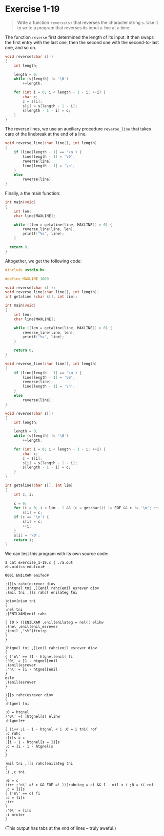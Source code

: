 # Exercise 1-19

> Write a function `reverse(s)` that reverses the character string `s`.
> Use it to write a program that reverses its input a line at a time.



The function `reverse` first determined the length of its input.
It then swaps the first entry with the last one, then the second one with the second-to-last one, and so on.
```c
void reverse(char s[])
{
	int length;

	length = 0;
	while (s[length] != '\0')
		++length;

	for (int i = 0; i < length - 1 - i; ++i) {
		char c;
		c = s[i];
		s[i] = s[length - 1 - i];
		s[length - 1 - i] = c;
	}
}
```
The reverse lines, we use an auxiliary procedure `reverse_line` that takes care of the linebreak at the end of a line.
```c
void reverse_line(char line[], int length)
{
	if (line[length - 1] == '\n') {
		line[length - 1] = '\0';
		reverse(line);
		line[length - 1] = '\n';
	}
	else
		reverse(line);
}
```
Finally, a the main function:
```c
int main(void)
{
	int len;
	char line[MAXLINE];

	while ((len = getaline(line, MAXLINE)) > 0) {
		reverse_line(line, len);
		printf("%s", line);
	}

  return 0;
}
```

Altogether, we get the following code:
```c
#include <stdio.h>

#define MAXLINE 1000

void reverse(char s[]);
void reverse_line(char line[], int length);
int getaline (char s[], int lim);

int main(void)
{
	int len;
	char line[MAXLINE];

	while ((len = getaline(line, MAXLINE)) > 0) {
		reverse_line(line, len);
		printf("%s", line);
	}

	return 0;
}

void reverse_line(char line[], int length)
{
	if (line[length - 1] == '\n') {
		line[length - 1] = '\0';
		reverse(line);
		line[length - 1] = '\n';
	}
	else
		reverse(line);
}

void reverse(char s[])
{
	int length;

	length = 0;
	while (s[length] != '\0')
		++length;

	for (int i = 0; i < length - 1 - i; ++i) {
		char c;
		c = s[i];
		s[i] = s[length - 1 - i];
		s[length - 1 - i] = c;
	}
}

int getaline(char s[], int lim)
{
	int c, i;
	
	c = 0;
	for (i = 0; i < lim - 1 && (c = getchar()) != EOF && c != '\n'; ++i)
		s[i] = c;
	if (c == '\n') {
		s[i] = c;
		++i;
	}
	s[i] = '\0';
	return i;
}
```

We can test this program with its own source code:
```text
$ cat exercise_1-19.c | ./a.out
>h.oidts< edulcni#

0001 ENILXAM enifed#

;)][s rahc(esrever diov
;)htgnel tni ,][enil rahc(enil_esrever diov
;)mil tni ,][s rahc( enilateg tni

)diov(niam tni
{
;nel tni	
;]ENILXAM[enil rahc	

{ )0 > ))ENILXAM ,enil(enilateg = nel(( elihw	
;)nel ,enil(enil_esrever		
;)enil ,"s%"(ftnirp		
}	
}

)htgnel tni ,][enil rahc(enil_esrever diov
{
{ )'n\' == ]1 - htgnel[enil( fi	
;'0\' = ]1 - htgnel[enil		
;)enil(esrever		
;'n\' = ]1 - htgnel[enil		
}	
esle	
;)enil(esrever		
}

)][s rahc(esrever diov
{
;htgnel tni	

;0 = htgnel	
)'0\' =! ]htgnel[s( elihw	
;htgnel++		

{ )i++ ;i - 1 - htgnel < i ;0 = i tni( rof	
;c rahc		
;]i[s = c		
;]i - 1 - htgnel[s = ]i[s		
;c = ]i - 1 - htgnel[s		
}	
}

)mil tni ,][s rahc(enilateg tni
{
;i ,c tni	
	
;0 = c	
)i++ ;'n\' =! c && FOE =! ))(rahcteg = c( && 1 - mil < i ;0 = i( rof	
;c = ]i[s		
{ )'n\' == c( fi	
;c = ]i[s		
;i++		
}	
;'0\' = ]i[s	
;i nruter	
}
```
(This output has tabs at the _end_ of lines – truly aweful.)
